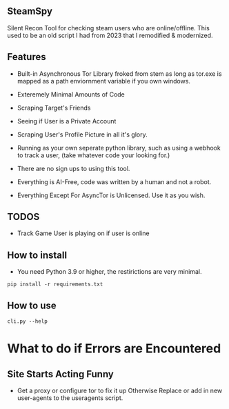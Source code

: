 SteamSpy
--------
Silent Recon Tool for checking steam users who are online/offline.
This used to be an old script I had from 2023 that I remodified & modernized.

## Features
- Built-in Asynchronous Tor Library froked from stem as long as tor.exe is mapped as 
a path enviornment variable if you own windows.
- Exteremely Minimal Amounts of Code
- Scraping Target's Friends
- Seeing if User is a Private Account
- Scraping User's Profile Picture in all it's glory.
- Running as your own seperate python library,
such as using a webhook to track a user, (take whatever code your looking for.)
- There are no sign ups to using this tool.
- Everything is AI-Free, code was written by a human and not a robot.

- Everything Except For AsyncTor is Unlicensed. Use it as you wish.

## TODOS
- Track Game User is playing on if user is online

## How to install
- You need Python 3.9 or higher, the restirictions are very minimal.
```
pip install -r requirements.txt
```

## How to use 
```
cli.py --help
```

# What to do if Errors are Encountered

## Site Starts Acting Funny
- Get a proxy or configure tor to fix it up Otherwise Replace or add in new user-agents to the useragents script.


